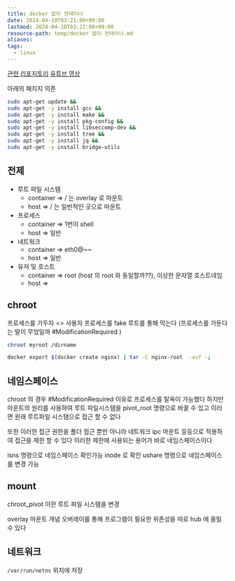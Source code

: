 ```yaml
---
title: docker 없이 컨테이너
date: 2024-04-10T03:21:00+09:00
lastmod: 2024-04-10T03:21:00+09:00
resource-path: temp/docker 없이 컨테이너.md
aliases: 
tags:
  - linux
---
```

[관련 리포지토리](https://github.com/sam0kim/container-internal)
[유튜브 영상](https://www.youtube.com/watch?v=mSD88FuST80&t=650s)

아래의 패지지 의존
```bash
sudo apt-get update &&
sudo apt-get -y install gcc &&
sudo apt-get -y install make &&
sudo apt-get -y install pkg-config &&
sudo apt-get -y install libseccomp-dev &&
sudo apt-get -y install tree &&
sudo apt-get -y install jq &&
sudo apt-get -y install bridge-utils
```

## 전제
- 루트 파일 시스템
	- container => / 는 overlay 로 마운트
	- host => / 는 일반적인 곳으로 마운트
- 프로세스
	-  container => 1번이 shell
	- host => 일반
- 네트워크
	-  container => eth0@~~
	- host => 일반
- 유저 및 호스트
	-  container => root (host 의 root 와 동일할까??), 이상한 문자열 호스트네임
	- host => 
## chroot
프로세스를 가두자 => 사용자 프로세스를 fake 루트를 통해 막는다 (프로세스를 가둔다는 말이 무었일까 #ModificationRequired )


```bash
chroot myroot /dirname
```

```bash
docker export $(docker create nginx) | tar -C nginx-root  -xvf -;
```

## 네임스페이스
chroot 의 경우 #ModificationRequired  이유로 프로세스를 탈옥이 가능했다 하지만 마운트의 원리를 사용하여 루트 파일시스템을 pivot_root 명령으로 바꿀 수 있고 이러면 원래 루트파일 시스템으로 접근 할 수 없다

또한 이러한 접근 권한을 폴더 접근 뿐만 아니라 네트워크 ipc 마운트 등등으로 적용하여 접근을 제한 할 수 있다 이러한 제한에 사용되는 용어가 바로 네임스페이스이다

lsns 명령으로 네임스페이스 확인가능 inode 로 확인
ushare 명령으로 네임스페이스를 변경 가능

## mount
chroot_pivot 이란
루트 파일 시스템을 변경

overlay 마운트 개념
오버레이를 통해 프로그램이 필요한 위존성을 따로 hub 에 올릴 수 있다

## 네트워크
`/var/run/netns` 위치에 저장

## 